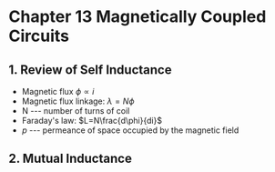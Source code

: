 # Chapter 13 Magnetically Coupled Circuits
## 1. Review of Self Inductance
- Magnetic flux $\phi \propto i$
- Magnetic flux linkage: $\lambda=N\phi$
- N --- number of turns of coil
- Faraday's law: $L=N\frac{d\phi}{di}$
- $p$ --- permeance of space occupied by the magnetic field
## 2. Mutual Inductance
